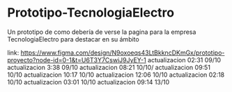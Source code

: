 # Prototipo-TecnologiaElectro
Un prototipo de  como debería de verse la pagina para la empresa TecnologiaElectro para destacar en su ámbito 

link: https://www.figma.com/design/N9oxoeqs43LtBkkncDKmGx/prototipo-proyecto?node-id=0-1&t=U6T3Y7CswiJ9JyEY-1
actualizacion 02:31 09/10
actualizacion 3:38 09/10
actualizacion 08:21 10/10/
actualizacion 09:51 10/10
actualizacion 10:17 10/10
actualizacion 12:06 10/10
actualizacion 02:18 10/10
actualizacion 03:01 10/10
actualizacion 09:14 13/10
